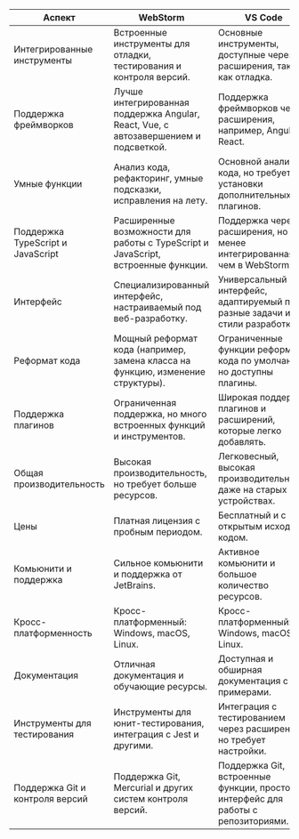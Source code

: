 | Аспект | WebStorm | VS Code | Что лучше |
|--------|----------|---------|-----------|
| Интегрированные инструменты | Встроенные инструменты для отладки, тестирования и контроля версий. | Основные инструменты, доступные через расширения, таких как отладка. | WebStorm |
| Поддержка фреймворков | Лучше интегрированная поддержка Angular, React, Vue, с автозавершением и подсветкой. | Поддержка фреймворков через расширения, например, Angular и React. | WebStorm |
| Умные функции | Анализ кода, рефакторинг, умные подсказки, исправления на лету. | Основной анализ кода, но требует установки дополнительных плагинов. | WebStorm |
| Поддержка TypeScript и JavaScript | Расширенные возможности для работы с TypeScript и JavaScript, встроенные функции. | Поддержка через расширения, но менее интегрированная, чем в WebStorm. | WebStorm |
| Интерфейс | Специализированный интерфейс, настраиваемый под веб-разработку. | Универсальный интерфейс, адаптируемый под разные задачи и стили разработки. | Ничья (зависит от предпочтений) |
| Реформат кода | Мощный реформат кода (например, замена класса на функцию, изменение структуры). | Ограниченные функции реформата кода по умолчанию, но доступны плагины. | WebStorm |
| Поддержка плагинов | Ограниченная поддержка, но много встроенных функций и инструментов. | Широкая поддержка плагинов и расширений, которые легко добавлять. | VS Code |
| Общая производительность | Высокая производительность, но требует больше ресурсов. | Легковесный, высокая производительность даже на старых устройствах. | VS Code |
| Цены | Платная лицензия с пробным периодом. | Бесплатный и с открытым исходным кодом. | VS Code |
| Комьюнити и поддержка | Сильное комьюнити и поддержка от JetBrains. | Активное комьюнити и большое количество ресурсов. | Ничья |
| Кросс-платформенность | Кросс-платформенный: Windows, macOS, Linux. | Кросс-платформенный: Windows, macOS, Linux. | Ничья |
| Документация | Отличная документация и обучающие ресурсы. | Доступная и обширная документация с примерами. | Ничья |
| Инструменты для тестирования | Инструменты для юнит-тестирования, интеграция с Jest и другими. | Интеграция с тестированием через расширения, но требует настройки. | WebStorm |
| Поддержка Git и контроля версий | Поддержка Git, Mercurial и других систем контроля версий. | Поддержка Git, встроенные функции, простой интерфейс для работы с репозиториями. | Ничья |


